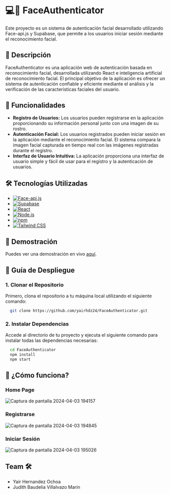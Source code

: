 # 💻🔐 FaceAuthenticator

Este proyecto es un sistema de autenticación facial desarrollado utilizando Face-api.js y Supabase, que permite a los usuarios iniciar sesión mediante el reconocimiento facial.

## 📝 Descripción

FaceAuthenticator es una aplicación web de autenticación basada en reconocimiento facial, desarrollada utilizando React e inteligencia artificial de reconocimiento facial. El principal objetivo de la aplicación es ofrecer un sistema de autenticación confiable y eficiente mediante el análisis y la verificación de las características faciales del usuario.

## 🚀 Funcionalidades

- **Registro de Usuarios:** Los usuarios pueden registrarse en la aplicación proporcionando su información personal junto con una imagen de su rostro.
- **Autenticación Facial:** Los usuarios registrados pueden iniciar sesión en la aplicación mediante el reconocimiento facial. El sistema compara la imagen facial capturada en tiempo real con las imágenes registradas durante el registro.
- **Interfaz de Usuario Intuitiva:** La aplicación proporciona una interfaz de usuario simple y fácil de usar para el registro y la autenticación de usuarios.


## 🛠️ Tecnologías Utilizadas

- [![Face-api.js](https://img.shields.io/badge/Face--api.js-%23000?style=for-the-badge&logo=javascript&logoColor=white)](https://github.com/justadudewhohacks/face-api.js)
- [![Supabase](https://img.shields.io/badge/Supabase-%2300B289?style=for-the-badge&logo=supabase&logoColor=white)](https://supabase.io/)
- [![React](https://img.shields.io/badge/React-%2361DAFB?style=for-the-badge&logo=react&logoColor=black)](https://reactjs.org/)
- [![Node.js](https://img.shields.io/badge/Node.js-%23339933?style=for-the-badge&logo=node.js&logoColor=white)](https://nodejs.org/)
- [![npm](https://img.shields.io/badge/npm-%23000000?style=for-the-badge&logo=npm&logoColor=white)](https://www.npmjs.com/)
- [![Tailwind CSS](https://img.shields.io/badge/Tailwind%20CSS-%2338B2AC?style=for-the-badge&logo=tailwind-css&logoColor=white)](https://tailwindcss.com/)

## 🚀 Demostración

Puedes ver una demostración en vivo [aquí](https://faceauthenticator.netlify.app/).

## 🚀 Guía de Despliegue
 ### 1. Clonar el Repositorio
Primero, clona el repositorio a tu máquina local utilizando el siguiente comando:

```bash
  git clone https://github.com/yairhdz24/FaceAuthenticator.git
```

### 2. Instalar Dependencias
Accede al directorio de tu proyecto y ejecuta el siguiente comando para instalar todas las dependencias necesarias:

```bash
  cd FaceAuthenticator
  npm install
  npm start
```
    
## 🚀 ¿Cómo funciona?
  ### Home Page
  ![Captura de pantalla 2024-04-03 194157](https://github.com/judith-vm/MiCV/assets/157530840/4bf3166a-3d51-4dc5-a8fd-532fb3cbd8b0)

  ### Registrarse
  
![Captura de pantalla 2024-04-03 194845](https://github.com/judith-vm/MiCV/assets/157530840/e8343ffc-212a-4638-bd3b-6da7b4aaa950)

 ### Iniciar Sesión
 ![Captura de pantalla 2024-04-03 195026](https://github.com/judith-vm/MiCV/assets/157530840/1b5fbfd8-e2a1-4b99-960f-a1caf7cc5a0f)

## Team 🛠️
- Yair Hernandez Ochoa
- Judith Baudelia Villalvazo Marin

